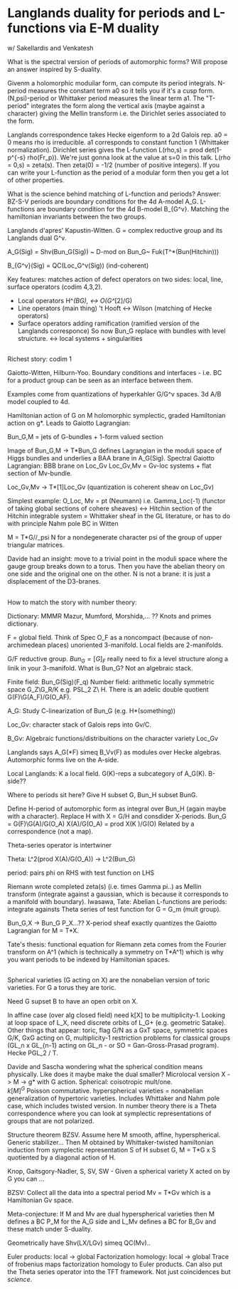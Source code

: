 # Langlands duality for periods and L-functions via E-M duality

w/ Sakellardis and Venkatesh

What is the spectral version of periods of automorphic forms?  Will propose an answer inspired by S-duality.

Givenm a holomorphic moduilar form, can compute its period integrals. N-period measures the constant term a0 so it tells you if it's a cusp form.  (N,psi)-period or Whittaker period measures the linear term a1.  The "T-period" integrates the form along the vertical axis (maybe against a character) giving the Mellin transform i.e. the Dirichlet series associated to the form.  

Langlands correspondence takes Hecke eigenform to a 2d Galois rep.  a0 = 0 means rho is irreducible.  a1 corresponds to constant function 1  (Whittaker normalization).  Dirichlet series gives the L-function L(rho,s) = prod det(1-p^{-s} rho(Fr_p)).  We're just gonna look at the value at s=0 in this talk.  L(rho = 0,s) = zeta(s).  Then zeta(0) = -1/2 (number of positive integers).  If you can write your L-function as the period of a modular form then you get a lot of other properties.  

What is the science behind matching of L-function and periods?  Answer: BZ-S-V periods are boundary conditions for the 4d A-model A_G.  L-functions are boundary condition for the 4d B-model B_{G^v}.  Matching the hamiltonian invariants between the two groups.

Langlands d'apres' Kapustin-Witten.  G = complex reductive group and its Langlands dual G^v.  

A_G(Sig) = Shv(Bun_G(Sig)) ~ D-mod on Bun_G~ Fuk(T^*(Bun(Hitchin)))

B_{G^v}(Sig) = QC(Loc_G^v(Sig)) (ind-coherent)

Key features: matches action of defect operators on two sides: local, line, surface operators (codim 4,3,2).

- Local operators H^*(BG), <-> O(G^*[2]/G)
- Line operators (main thing) 't Hooft <-> Wilson (matching of Hecke operators)
- Surface operators adding ramification (ramified version of the Langlands corresponce)  So now Bun_G replace with bundles with level struicture.  <-> local systems + singularities


## 
Richest story: codim 1

Gaiotto-Witten, Hilburn-Yoo.  Boundary conditions and interfaces - i.e. BC for a product group can be seen as an interface between them.

Examples come from quantizations of hyperkahler G/G^v spaces.  3d A/B model coupled to 4d.  

Hamiltonian action of G on M holomorphic symplectic, graded Hamiltonian action on g*.  Leads to Gaiotto Lagrangian:

Bun_G,M = jets of G-bundles + 1-form valued section 

Image of Bun_G,M -> T*Bun_G defines Lagrangian in the moduli space of Higgs bundles and underlies a BAA brane in A_G(Sig).  Spectral Gaiotto Lagrangian: BBB brane on Loc_Gv 
Loc_Gv,Mv = Gv-loc systems + flat section of Mv-bundle.

Loc_Gv,Mv -> T*[1]Loc_Gv (quantization is coherent sheav on Loc_Gv)

Simplest example: O_Loc, Mv = pt (Neumann) i.e. Gamma_Loc(-1) (functor of taking global sections of cohere sheaves) <-> Hitchin section of the Hitchin integrable system = Whittaker sheaf in the GL literature, or has to do with principle Nahm pole BC in Witten

M = T*G//_psi N for a nondegenerate character psi of the group of upper triangular matrices. 

Davide had an insight: move to a trivial point in the moduli space where the gauge group breaks down to a torus.  Then you have the abelian theory on one side and the original one on the other.  N is not a brane: it is just a displacement of the D3-branes.

##

How to match the story with number theory:

Dictionary: MMMR  Mazur, Mumford, Morshida,... ?? Knots and primes dictionary.

F = global field.  Think of Spec O_F as a noncompact (because of non-archimedean places) unoriented 3-manifold. Local fields are 2-manifolds.  

G/F reductive group.  $Bun_G = [G]_F$  really need to fix a level structure along a linik in your 3-manifold.  What is Bun_G?  Not an algebraic stack.  

Finite field: Bun_G(Sig)(F_q)
Number field: arithmetic locally symmetric space 
G_Z\G_R/K e.g. PSL_2 Z\ H.  There is an adelic double quotient 
G(F)\G(A_F)/G(O_AF).  

A_G: Study C-linearization of Bun_G (e.g. H*(something))

Loc_Gv: character stack of Galois reps into Gv/C.

B_Gv: Algebraic functions/distribuitions on the character variety Loc_Gv

Langlands says A_G(*F) simeq B_Vv(F) as modules over Hecke algebras.  Automorphic forms live on the A-side.  

Local Langlands: K a local field.  G(K)-reps a subcategory of A_G(K).  B-side??

Where to periods sit here?  Give H subset G, Bun_H subset BunG. 

Define H-period of automorphic form as integral over Bun_H (again maybe with a character).  Replace H with X = G/H and consdider X-periods.  Bun_G = G(F)\G(A)/G(O_A)
X(A)/G(O_A) = prod X(K )/G(O)
Related by a correspondence (not a map).

Theta-series operator is intertwiner 

Theta: L^2(prod X(A)/G(O_A)) -> L^2(Bun_G)

period: pairs phi on RHS with test function on LHS

Riemann wrote completed zeta(s) (i.e. times Gamma pi..) as Mellin transform (integrate against a gaussian, which is because it corresponds to a manifold with boundary).  Iwasawa, Tate: Abelian L-functions are periods: integrate againsts Theta series of test function for G = G_m (mult group).

Bun_G,X -> Bun_G
P_X...??
X-period sheaf exactly quantizes the Gaiotto Lagrangian for M = T*X.

Tate's thesis: functional equation for Riemann zeta comes from the Fourier transform on A^1 (which is technically a symmetry on T*A^1) which is why you want periods to be indexed by Hamiltonian spaces. 

## 

Spherical varieties (G acting on X) are the nonabelian version of toric varieties.  For G a torus they are toric.  

Need G supset B to have an open orbit on X.  

In affine case (over alg closed field) need k[X] to be multiplicity-1. Looking at loop space of L_X, need discrete orbits of L_G+ (e.g. geometric Satake).  Other things that appear: toric, flag G/N as a GxT space, symmetric spaces G/K, GxG acting on G, multiplicity-1 restriction problems for classical groups (GL_n x GL_{n-1} acting on GL_n - or SO = Gan-Gross-Prasad program).  Hecke PGL_2 / T.

Davide and Sascha wondering what the spherical condition means physically.  Like does it maybe make the dual smaller?  Microlocal version X -> M -> g* with G action.  Spherical: coisotropic mult/one.  
$k[M]^G$ Poisson commutative.  hyperspherical varieties = nonabelian generalization of hypertoric varieties.  Includes Whittaker and Nahm pole case, which includes twisted version.  In number theory there is a Theta correspondence where you can look at symplectic representations of groups that are not polarized.

Structure theorem BZSV.  Assume here M smooth, affine, hyperspherical.  Generic stabilizer... 
Then M obtained by Whittaker-twisted hamiltonian induction from symplectic representation S of H subset G, M = T*G x S quotiented by a diagonal action of H.  

Knop, Gaitsgory-Nadler, S, SV, SW - Given a spherical variety X acted on by G you can ...

BZSV: Collect all the data into a spectral period Mv = T*Gv which is a Hamiltonian Gv space.

Meta-conjecture: If M and Mv are dual hyperspherical varieties then M defines a BC P_M for the A_G side and L_Mv defines a BC for B_Gv and these match under S-duality.

Geometrically have Shv(LX/LGv) simeq QC(Mv).. 


Euler products: local -> global
Factorization homology: local -> global 
Trace of frobenius maps factorization homology to Euler products.  Can also put the Theta series operator into the TFT framework.  Not just coincidences but *science*.  